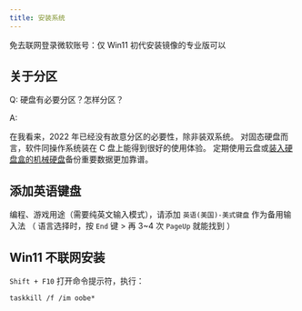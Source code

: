 ```yaml
---
title: 安装系统
---
```


免去联网登录微软账号：仅 Win11 初代安装镜像的专业版可以

## 关于分区

Q: 硬盘有必要分区？怎样分区？

A:

在我看来，2022 年已经没有故意分区的必要性，除非装双系统。
对固态硬盘而言，软件同操作系统装在 C 盘上能得到很好的使用体验。
定期使用云盘或[装入硬盘盒的机械硬盘](https://search.jd.com/Search?keyword=%E6%9C%BA%E6%A2%B0%E7%A1%AC%E7%9B%98%E7%9B%92&enc=utf-8)备份重要数据更加靠谱。

## 添加英语键盘

编程、游戏用途（需要纯英文输入模式），请添加 `英语(美国)-美式键盘` 作为备用输入法
（ 语言选择时，按 `End` 键 > 再 3~4 次 `PageUp` 就能找到 ）

## Win11 不联网安装

`Shift + F10` 打开命令提示符，执行：

    taskkill /f /im oobe*

